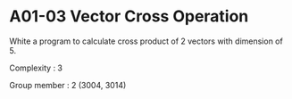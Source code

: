 # A01-03 Vector Cross Operation

White a program to calculate cross product of 2 vectors with dimension of 5.

Complexity : 3

Group member : 2 (3004, 3014)